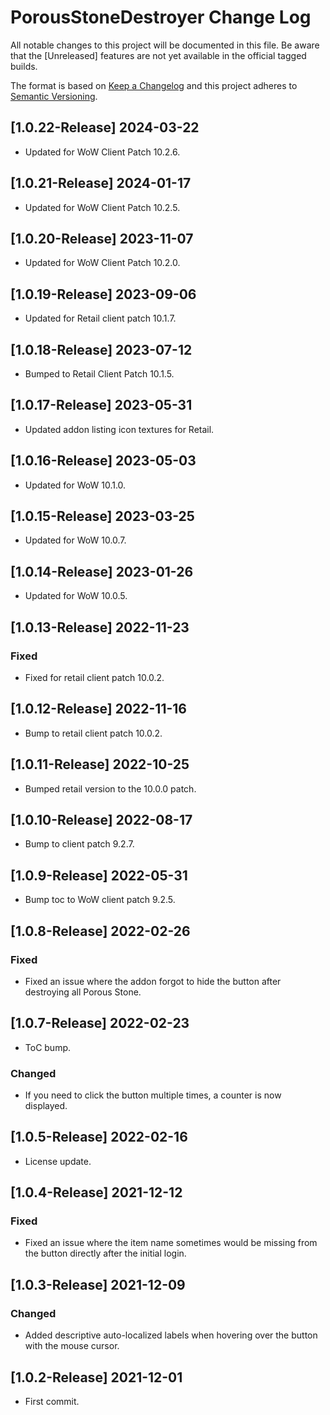 # PorousStoneDestroyer Change Log
All notable changes to this project will be documented in this file. Be aware that the [Unreleased] features are not yet available in the official tagged builds.

The format is based on [Keep a Changelog](http://keepachangelog.com/)
and this project adheres to [Semantic Versioning](http://semver.org/).

## [1.0.22-Release] 2024-03-22
- Updated for WoW Client Patch 10.2.6.

## [1.0.21-Release] 2024-01-17
- Updated for WoW Client Patch 10.2.5.

## [1.0.20-Release] 2023-11-07
- Updated for WoW Client Patch 10.2.0.

## [1.0.19-Release] 2023-09-06
- Updated for Retail client patch 10.1.7.

## [1.0.18-Release] 2023-07-12
- Bumped to Retail Client Patch 10.1.5.

## [1.0.17-Release] 2023-05-31
- Updated addon listing icon textures for Retail.

## [1.0.16-Release] 2023-05-03
- Updated for WoW 10.1.0.

## [1.0.15-Release] 2023-03-25
- Updated for WoW 10.0.7.

## [1.0.14-Release] 2023-01-26
- Updated for WoW 10.0.5.

## [1.0.13-Release] 2022-11-23
### Fixed
- Fixed for retail client patch 10.0.2.

## [1.0.12-Release] 2022-11-16
- Bump to retail client patch 10.0.2.

## [1.0.11-Release] 2022-10-25
- Bumped retail version to the 10.0.0 patch.

## [1.0.10-Release] 2022-08-17
- Bump to client patch 9.2.7.

## [1.0.9-Release] 2022-05-31
- Bump toc to WoW client patch 9.2.5.

## [1.0.8-Release] 2022-02-26
### Fixed
- Fixed an issue where the addon forgot to hide the button after destroying all Porous Stone.

## [1.0.7-Release] 2022-02-23
- ToC bump.

### Changed
- If you need to click the button multiple times, a counter is now displayed.

## [1.0.5-Release] 2022-02-16
- License update.

## [1.0.4-Release] 2021-12-12
### Fixed
- Fixed an issue where the item name sometimes would be missing from the button directly after the initial login.

## [1.0.3-Release] 2021-12-09
### Changed
- Added descriptive auto-localized labels when hovering over the button with the mouse cursor.

## [1.0.2-Release] 2021-12-01
- First commit.
